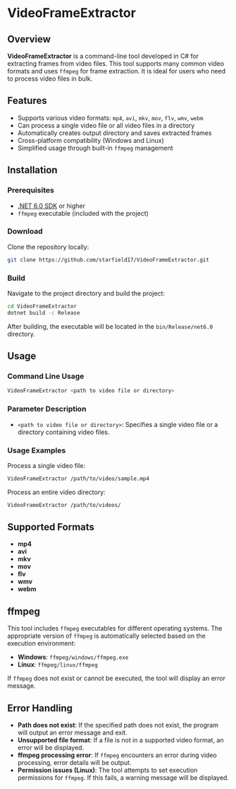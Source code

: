 # VideoFrameExtractor

## Overview

**VideoFrameExtractor** is a command-line tool developed in C# for extracting frames from video files. This tool supports many common video formats and uses `ffmpeg` for frame extraction. It is ideal for users who need to process video files in bulk.

## Features

- Supports various video formats: `mp4`, `avi`, `mkv`, `mov`, `flv`, `wmv`, `webm`
- Can process a single video file or all video files in a directory
- Automatically creates output directory and saves extracted frames
- Cross-platform compatibility (Windows and Linux)
- Simplified usage through built-in `ffmpeg` management

## Installation

### Prerequisites

- [.NET 6.0 SDK](https://dotnet.microsoft.com/download) or higher
- `ffmpeg` executable (included with the project)

### Download

Clone the repository locally:

```bash
git clone https://github.com/starfield17/VideoFrameExtractor.git
```

### Build

Navigate to the project directory and build the project:

```bash
cd VideoFrameExtractor
dotnet build -c Release
```

After building, the executable will be located in the `bin/Release/net6.0` directory.

## Usage

### Command Line Usage

```bash
VideoFrameExtractor <path to video file or directory>
```

### Parameter Description

- `<path to video file or directory>`: Specifies a single video file or a directory containing video files.

### Usage Examples

Process a single video file:

```bash
VideoFrameExtractor /path/to/video/sample.mp4
```

Process an entire video directory:

```bash
VideoFrameExtractor /path/to/videos/
```

## Supported Formats

- **mp4**
- **avi**
- **mkv**
- **mov**
- **flv**
- **wmv**
- **webm**

## ffmpeg

This tool includes `ffmpeg` executables for different operating systems. The appropriate version of `ffmpeg` is automatically selected based on the execution environment:

- **Windows**: `ffmpeg/windows/ffmpeg.exe`
- **Linux**: `ffmpeg/linux/ffmpeg`

If `ffmpeg` does not exist or cannot be executed, the tool will display an error message.

## Error Handling

- **Path does not exist**: If the specified path does not exist, the program will output an error message and exit.
- **Unsupported file format**: If a file is not in a supported video format, an error will be displayed.
- **ffmpeg processing error**: If `ffmpeg` encounters an error during video processing, error details will be output.
- **Permission issues (Linux)**: The tool attempts to set execution permissions for `ffmpeg`. If this fails, a warning message will be displayed.
